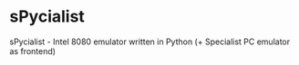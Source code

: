 # sPycialist
sPycialist - Intel 8080 emulator written in Python (+ Specialist PC emulator as frontend)

